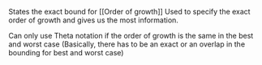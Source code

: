 States the exact bound for [[Order of growth]] Used to specify the exact order of growth and gives us the most information.

Can only use Theta notation if the order of growth is the same in the best and worst case (Basically, there has to be an exact or an overlap in the bounding for best and worst case)


